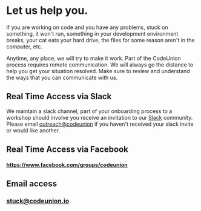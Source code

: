 # Let us help you.

If you are working on code and you have any problems, stuck on something, it won't run, something in your development environment breaks, your cat eats your hard drive, the files for some reason aren't in the computer, etc.

Anytime, any place, we will try to make it work. Part of the CodeUnion process requires remote communication. We will always go the distance to help you get your situation resolved. Make sure to review and understand the ways that you can communicate with us.

## Real Time Access via Slack

We maintain a slack channel, part of your onboarding process to a workshop should involve you receive an invitation to our [Slack][slack] community. Please email [outreach@codeunion](outreach@codeunion) if you haven't received your slack invite or would like another.

## Real Time Access via Facebook

#### https://www.facebook.com/groups/codeunion

## Email access

### <a href="stuck@codeunion.io">stuck@codeunion.io</a>

[slack]:https://codeunion.slack.com/
[outreach]:outreach@codeunion.io
[facebook]:https://www.facebook.com/groups/codeunion
